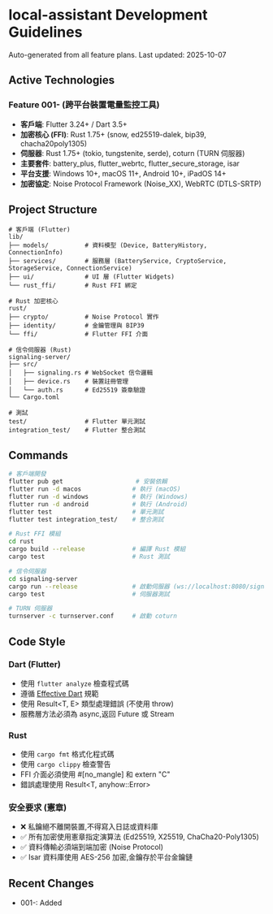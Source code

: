 # local-assistant Development Guidelines

Auto-generated from all feature plans. Last updated: 2025-10-07

## Active Technologies

### Feature 001- (跨平台裝置電量監控工具)
- **客戶端**: Flutter 3.24+ / Dart 3.5+
- **加密核心 (FFI)**: Rust 1.75+ (snow, ed25519-dalek, bip39, chacha20poly1305)
- **伺服器**: Rust 1.75+ (tokio, tungstenite, serde), coturn (TURN 伺服器)
- **主要套件**: battery_plus, flutter_webrtc, flutter_secure_storage, isar
- **平台支援**: Windows 10+, macOS 11+, Android 10+, iPadOS 14+
- **加密協定**: Noise Protocol Framework (Noise_XX), WebRTC (DTLS-SRTP)

## Project Structure

```
# 客戶端 (Flutter)
lib/
├── models/          # 資料模型 (Device, BatteryHistory, ConnectionInfo)
├── services/        # 服務層 (BatteryService, CryptoService, StorageService, ConnectionService)
├── ui/              # UI 層 (Flutter Widgets)
└── rust_ffi/        # Rust FFI 綁定

# Rust 加密核心
rust/
├── crypto/          # Noise Protocol 實作
├── identity/        # 金鑰管理與 BIP39
└── ffi/             # Flutter FFI 介面

# 信令伺服器 (Rust)
signaling-server/
├── src/
│   ├── signaling.rs # WebSocket 信令邏輯
│   ├── device.rs    # 裝置註冊管理
│   └── auth.rs      # Ed25519 簽章驗證
└── Cargo.toml

# 測試
test/                # Flutter 單元測試
integration_test/    # Flutter 整合測試
```

## Commands

```bash
# 客戶端開發
flutter pub get                    # 安裝依賴
flutter run -d macos              # 執行 (macOS)
flutter run -d windows            # 執行 (Windows)
flutter run -d android            # 執行 (Android)
flutter test                      # 單元測試
flutter test integration_test/    # 整合測試

# Rust FFI 模組
cd rust
cargo build --release             # 編譯 Rust 模組
cargo test                        # Rust 測試

# 信令伺服器
cd signaling-server
cargo run --release               # 啟動伺服器 (ws://localhost:8080/signaling)
cargo test                        # 伺服器測試

# TURN 伺服器
turnserver -c turnserver.conf     # 啟動 coturn
```

## Code Style

### Dart (Flutter)
- 使用 `flutter analyze` 檢查程式碼
- 遵循 [Effective Dart](https://dart.dev/guides/language/effective-dart) 規範
- 使用 Result<T, E> 類型處理錯誤 (不使用 throw)
- 服務層方法必須為 async,返回 Future 或 Stream

### Rust
- 使用 `cargo fmt` 格式化程式碼
- 使用 `cargo clippy` 檢查警告
- FFI 介面必須使用 #[no_mangle] 和 extern "C"
- 錯誤處理使用 Result<T, anyhow::Error>

### 安全要求 (憲章)
- ❌ 私鑰絕不離開裝置,不得寫入日誌或資料庫
- ✅ 所有加密使用憲章指定演算法 (Ed25519, X25519, ChaCha20-Poly1305)
- ✅ 資料傳輸必須端到端加密 (Noise Protocol)
- ✅ Isar 資料庫使用 AES-256 加密,金鑰存於平台金鑰鏈

## Recent Changes
- 001-: Added

<!-- MANUAL ADDITIONS START -->
<!-- MANUAL ADDITIONS END -->